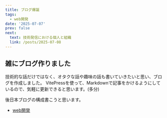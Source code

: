 ```yaml
---
title: ブログ爆誕
tags:
  - web開発
date: '2025-07-07'
prev: false
next:
  text: 技術発信における個人と組織
  link: /posts/2025-07-08
---
```

## 雑にブログ作りました

技術的な話だけではなく、オタクな話や趣味の話も書いていきたいと思い、ブログを作成しました。
VitePressを使って、Markdownで記事をかけるようにしているので、気軽に更新できると思います。(多分)

後日本ブログの構成書こうと思います。

- [web開発](/tags/web開発)
